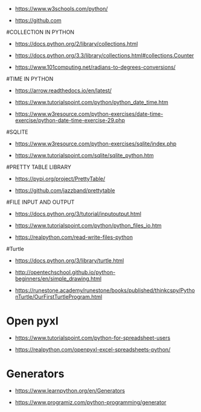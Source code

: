 - https://www.w3schools.com/python/

- https://github.com


#COLLECTION IN PYTHON
- https://docs.python.org/2/library/collections.html

- https://docs.python.org/3.3/library/collections.html#collections.Counter

- https://www.101computing.net/radians-to-degrees-conversions/


#TIME IN PYTHON
- https://arrow.readthedocs.io/en/latest/

- https://www.tutorialspoint.com/python/python_date_time.htm

- https://www.w3resource.com/python-exercises/date-time-exercise/python-date-time-exercise-29.php


#SQLITE
- https://www.w3resource.com/python-exercises/sqlite/index.php

- https://www.tutorialspoint.com/sqlite/sqlite_python.htm


#PRETTY TABLE LIBRARY
- https://pypi.org/project/PrettyTable/

- https://github.com/jazzband/prettytable


#FILE INPUT AND OUTPUT
- https://docs.python.org/3/tutorial/inputoutput.html

- https://www.tutorialspoint.com/python/python_files_io.htm

- https://realpython.com/read-write-files-python

#Turtle
- https://docs.python.org/3/library/turtle.html

- http://opentechschool.github.io/python-beginners/en/simple_drawing.html

- https://runestone.academy/runestone/books/published/thinkcspy/PythonTurtle/OurFirstTurtleProgram.html

# Open pyxl
- https://www.tutorialspoint.com/python-for-spreadsheet-users

- https://realpython.com/openpyxl-excel-spreadsheets-python/

# Generators

- https://www.learnpython.org/en/Generators

- https://www.programiz.com/python-programming/generator

